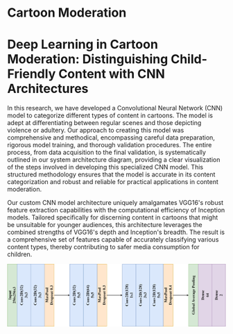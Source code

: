 # Cartoon Moderation
# Deep Learning in Cartoon Moderation: Distinguishing Child-Friendly Content with CNN Architectures

In this research, we have developed a Convolutional Neural Network (CNN) model to
categorize different types of content in cartoons. The model is adept at differentiating
between regular scenes and those depicting violence or adultery. Our approach to
creating this model was comprehensive and methodical, encompassing careful data
preparation, rigorous model training, and thorough validation procedures. The entire
process, from data acquisition to the final validation, is systematically outlined in our
system architecture diagram, providing a clear visualization of the steps involved in
developing this specialized CNN model. This structured methodology ensures that the
model is accurate in its content categorization and robust and reliable for practical
applications in content moderation.

Our custom CNN model architecture uniquely amalgamates VGG16's robust feature
extraction capabilities with the computational efficiency of Inception models.
Tailored specifically for discerning content in cartoons that might be unsuitable for
younger audiences, this architecture leverages the combined strengths of VGG16's
depth and Inception's breadth. The result is a comprehensive set of features capable of 
accurately classifying various content types, thereby contributing to safer media consumption 
for children.


![Proposed CNN](ProposedCNN.drawio.png)



